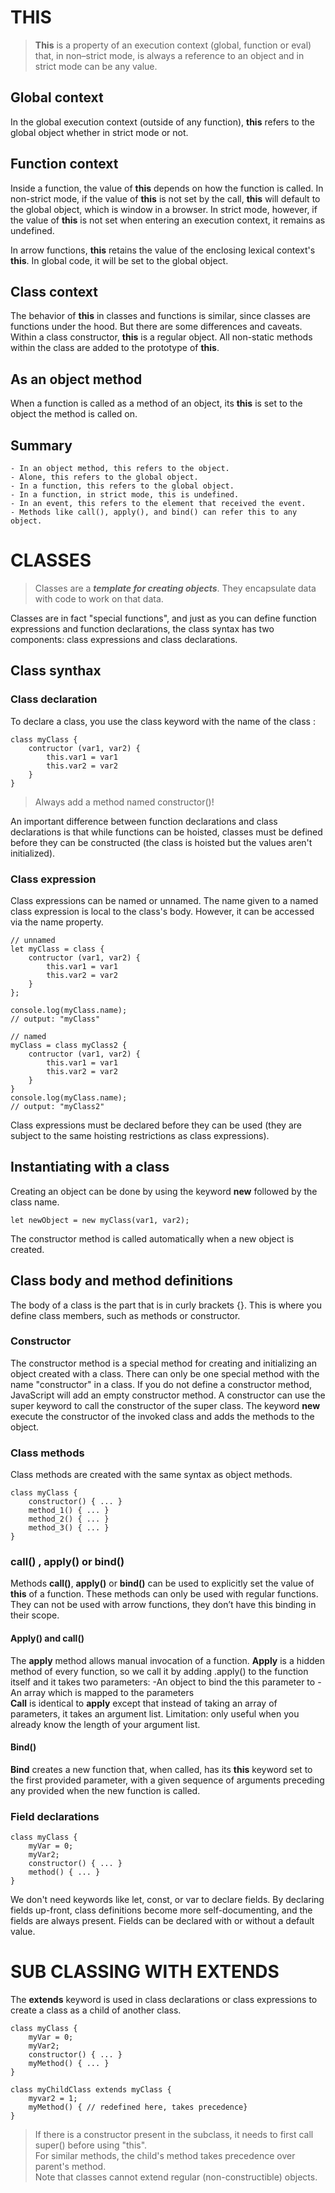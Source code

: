 
# THIS
 
 > **This** is a property of an execution context (global, function or eval) that, in non–strict mode, is always a reference to an object and in strict mode can be any value.
 
## Global context

In the global execution context (outside of any function), **this** refers to the global object whether in strict mode or not. 

## Function context

Inside a function, the value of **this** depends on how the function is called. In non-strict mode, if the value of **this** is not set by the call, **this** will default to the global object, which is window in a browser. In strict mode, however, if the value of **this** is not set when entering an execution context, it remains as undefined.

In arrow functions, **this** retains the value of the enclosing lexical context's **this**. In global code, it will be set to the global object.

## Class context

The behavior of **this** in classes and functions is similar, since classes are functions under the hood. But there are some differences and caveats.
Within a class constructor, **this** is a regular object. All non-static methods within the class are added to the prototype of **this**.

## As an object method

When a function is called as a method of an object, its **this** is set to the object the method is called on. 

## Summary
	- In an object method, this refers to the object.
	- Alone, this refers to the global object.
	- In a function, this refers to the global object.
	- In a function, in strict mode, this is undefined.
	- In an event, this refers to the element that received the event.
	- Methods like call(), apply(), and bind() can refer this to any object.


# CLASSES

> Classes are a *** template for creating objects***. They encapsulate data with code to work on that data. 

Classes are in fact "special functions", and just as you can define function expressions and function declarations, the class syntax has two components: class expressions and class declarations.

## Class synthax

### Class declaration
To declare a class, you use the class keyword with the name of the class :

``` 
class myClass {
	contructor (var1, var2) {
		this.var1 = var1
		this.var2 = var2
	}
}
```
> Always add a method named constructor()!

An important difference between function declarations and class declarations is that while functions can be hoisted, classes must be defined before they can be constructed (the class is hoisted but the values aren't initialized).

### Class expression

Class expressions can be named or unnamed. The name given to a named class expression is local to the class's body. However, it can be accessed via the name property. 

```
// unnamed
let myClass = class {
	contructor (var1, var2) {
		this.var1 = var1
		this.var2 = var2
	}
};
	
console.log(myClass.name);
// output: "myClass"

// named
myClass = class myClass2 {
	contructor (var1, var2) {
		this.var1 = var1
		this.var2 = var2
	}
}
console.log(myClass.name);
// output: "myClass2"
```

Class expressions must be declared before they can be used (they are subject to the same hoisting restrictions as class expressions).

## Instantiating with a class
Creating an object can be done by using the keyword **new** followed by the class name.
```
let newObject = new myClass(var1, var2);
```
The constructor method is called automatically when a new object is created. 

## Class body and method definitions

The body of a class is the part that is in curly brackets {}. This is where you define class members, such as methods or constructor. 

### Constructor

The constructor method is a special method for creating and initializing an object created with a class. There can only be one special method with the name "constructor" in a class.
If you do not define a constructor method, JavaScript will add an empty constructor method. 
A constructor can use the super keyword to call the constructor of the super class.
The keyword **new** execute the constructor of the invoked class and adds the methods to the object.


### Class methods

Class methods are created with the same syntax as object methods.

```
class myClass {
	constructor() { ... }
	method_1() { ... }
	method_2() { ... }
	method_3() { ... }
}
```

### call() , apply() or bind()

Methods **call()**, **apply()** or **bind()** can be used to explicitly set the value of **this** of a function.
These methods can only be used with regular functions. They can not be used with arrow functions, they don’t have this binding in their scope.


#### Apply() and call()

The **apply** method allows manual invocation of a function.
**Apply** is a hidden method of every function, so we call it by adding .apply() to the function itself and it takes two parameters: 
	-An object to bind the this parameter to
	-An array which is mapped to the parameters
<br>
**Call** is identical to **apply** except that instead of taking an array of parameters, it takes an argument list. Limitation: only useful when you already know the length of your argument list.

#### Bind()

**Bind** creates a new function that, when called, has its **this** keyword set to the first provided parameter, with a given sequence of arguments preceding any provided when the new function is called.

### Field declarations

```
class myClass {
	myVar = 0;
	myVar2;
	constructor() { ... }
	method() { ... }
}
```
We don't need keywords like let, const, or var to declare fields.
By declaring fields up-front, class definitions become more self-documenting, and the fields are always present.
Fields can be declared with or without a default value.

# SUB CLASSING WITH EXTENDS

The **extends** keyword is used in class declarations or class expressions to create a class as a child of another class.

```
class myClass {
	myVar = 0;
	myVar2;
	constructor() { ... }
	myMethod() { ... }
}
	
class myChildClass extends myClass {
	myvar2 = 1;
	myMethod() { // redefined here, takes precedence}
}
```

> If there is a constructor present in the subclass, it needs to first call super() before using "this". <br> For similar methods, the child's method takes precedence over parent's method. <br> Note that classes cannot extend regular (non-constructible) objects. 


